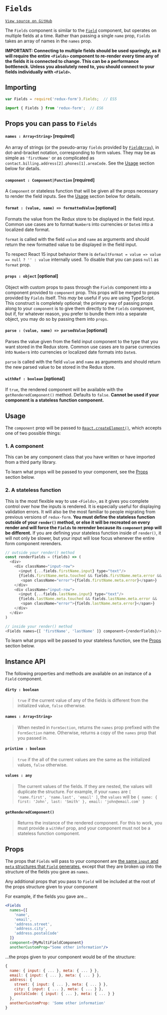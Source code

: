 # `Fields`

[`View source on GitHub`](https://github.com/erikras/redux-form/blob/master/src/Fields.js)

The `Fields` component is similar to the
[`Field`](https://redux-form.com/6.2.0/docs/api/Field.md/) component, but operates on multiple
fields at a time. Rather than passing a single `name` prop, `Fields` takes an array of names in 
the `names` prop.

**IMPORTANT: Connecting to multiple fields should be used sparingly, as it will require the 
entire `<Fields>` component to re-render every time any of the fields it is connected to change. 
This can be a performance bottleneck. Unless you absolutely need to, you should connect to your 
fields individually with `<Field>`.**

## Importing

```javascript
var Fields = require('redux-form').Fields;  // ES5
```
```javascript
import { Fields } from 'redux-form';  // ES6
```

## Props you can pass to `Fields`

#### `names : Array<String>` [required]

An array of strings (or the pseudo-array `fields` provided by
[`FieldArray`](https://redux-form.com/6.2.0/docs/api/FieldArray.md/)),
in dot-and-bracket notation, corresponding to form values. They may
be as simple as `'firstName'` or as complicated as
`contact.billing.address[2].phones[1].areaCode`. See the [Usage](#usage) section below for details.

#### `component : Component|Function` [required]

A `Component` or stateless function that will be given all the props necessary to render the 
field inputs. See the [Usage](#usage) section below for details.

#### `format : (value, name) => formattedValue` [optional]

Formats the value from the Redux store to be displayed in the field input. Common use cases are 
to format `Number`s into currencies or `Date`s into a localized date format.

`format` is called with the field `value` and `name` as arguments and should return the
new formatted value to be displayed in the field input.

To respect React 15 input behavior there is `defaultFormat = value => value == null ? '' : value` internally used. To disable that you can pass `null` as `format` prop.

#### `props : object` [optional]

Object with custom props to pass through the `Fields` component into a component provided
to `component` prop. This props will be merged to props provided by `Fields` itself. This _may_ be
useful if you are using TypeScript. This construct is completely optional; the primary way of 
passing props along to your `component` is to give them directly to the `Fields` component, but 
if, for whatever reason, you prefer to bundle them into a separate object, you may do so by 
passing them into `props`.

#### `parse : (value, name) => parsedValue` [optional]

Parses the value given from the field input component to the type that you want stored in the 
Redux store. Common use cases are to parse currencies into `Number`s into currencies or 
localized date formats into `Date`s.

`parse` is called with the field `value` and `name` as arguments and should return the new
parsed value to be stored in the Redux store.

#### `withRef : boolean` [optional]

If `true`, the rendered component will be available with the `getRenderedComponent()` method.
Defaults to `false`. **Cannot be used if your component is a stateless function component.**

## Usage

The `component` prop will be passed to
[`React.createElement()`](http://facebook.github.io/react/docs/top-level-api.html#react.createelement),
which accepts one of two possible things:

### 1. A component

This can be any component class that you have written or have imported from a third party library.

To learn what props will be passed to your component, see the [Props](#props) section below.

### 2. A stateless function

This is the most flexible way to use `<Fields>`, as it gives you complete control over how the
inputs is rendered. It is especially useful for displaying validation errors. It will also be the
most familiar to people migrating from previous versions of `redux-form`. **You must define the
stateless function outside of your `render()` method, or else it will be recreated on every
render and will force the `Fields` to rerender because its `component` prop will be different.**
If you are defining your stateless function inside of `render()`, it will not only be slower, but
your input will lose focus whenever the entire form component rerenders.

```js
// outside your render() method
const renderFields = (fields) => (
  <div>
    <div className="input-row">
      <input {...fields.firstName.input} type="text"/>
      {fields.firstName.meta.touched && fields.firstName.meta.error && 
       <span className="error">{fields.firstName.meta.error}</span>}
    </div>
    <div className="input-row">
      <input {...fields.lastName.input} type="text"/>
      {fields.lastName.meta.touched && fields.lastName.meta.error && 
       <span className="error">{fields.lastName.meta.error}</span>}
    </div>
  </div>
)

// inside your render() method
<Fields names={[ 'firstName', 'lastName' ]} component={renderFields}/>
```

To learn what props will be passed to your stateless function, see the [Props](#props) section
below.

## Instance API

The following properties and methods are available on an instance of a `Field` component.

#### `dirty : boolean`

> `true` if the current value of any of the fields is different from the initialized value, 
`false` otherwise.

#### `names : Array<String>`

> When nested in `FormSection`, returns the `names` prop prefixed with the `FormSection` name.
Otherwise, returns a copy of the `names` prop that you passed in.

#### `pristine : boolean`

> `true` if the all of the current values are the same as the initialized values, `false` otherwise.

#### `values : any`

> The current values of the fields. If they are nested, the values will duplicate the structure. 
For example, if your `names` are `[ 'name.first', 'name.last', 'email' ]`, the `values` will be
`{ name: { first: 'John', last: 'Smith' }, email: 'john@email.com' }`

#### `getRenderedComponent()`

> Returns the instance of the rendered component. For this to work, you must provide a
`withRef` prop, and your component must not be a stateless function component.

####

## Props

The props that `Fields` will pass to your component are [the same `input` and `meta` structures 
that `Field` generates](https://redux-form.com/6.6.3/docs/api/Field.md/#props), except that
they are broken up into the structure of the fields you gave as `names`. 

Any additional props that you pass to `Field` will be included at the root of the props structure
given to your component

For example, if the fields you gave are...
```jsx
<Fields 
  names={[ 
    'name',
    'email',
    'address.street', 
    'address.city', 
    'address.postalCode' 
  ]}
  component={MyMultiFieldComponent}
  anotherCustomProp="Some other information"/>
```
...the props given to your component would be of the structure:
```jsx
{
  name: { input: { ... }, meta: { ... } },
  email: { input: { ... }, meta: { ... } },
  address: {
    street: { input: { ... }, meta: { ... } },
    city: { input: { ... }, meta: { ... } },
    postalCode: { input: { ... }, meta: { ... } }
  },
  anotherCustomProp: 'Some other information'
}
```

